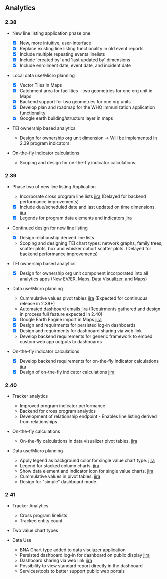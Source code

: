 ## Analytics

### 2.38

-   New line listing application phase one

    -  [x] New, more intuitive, user-interface
    -  [x] Replace existing line listing functionality in old event reports
    -  [x] Include multiple repeating events linelists
    -  [x] Include 'created by' and 'last updated by' dimensions
    -  [x] Include enrollment date, event date, and incident date

-   Local data use/Micro planning

    -  [x] Vector Tiles in Maps
    -  [x] Catchment area for facilities - two geometries for one org unit in Maps
    -  [x] Backend support for two geometries for one org units
    -  [x] Develop plan and roadmap for the WHO immunization application functionality
    -  [x] Google earth building/structurs layer in maps

-   TEI ownership based analytics

    -   Design for ownership org unit dimension -> Will be implemented in 2.39 program indicators.

-   On-the-fly indicator calculations

    -   Scoping and design for on-the-fly indicator calculations.

### 2.39

-   Phase two of new line listing Application
    -   Incorporate cross program line lists [jira](https://jira.dhis2.org/browse/DHIS2-7458) (Delayed for backend performance improvements)
    -  [x] Include due/scheduled date and last updated on time dimensions. [jira](https://jira.dhis2.org/browse/DHIS2-12309)
    -  [x] Legends for program data elements and indicators [jira](https://jira.dhis2.org/browse/DHIS2-75)

-  Continued design for new line listing
    -   [x] Design relationship derived line lists
    -   Scoping and designing TEI chart types: network graphs, family trees, scatter plots, box and whisker cohort scatter plots. (Delayed for backend performance   improvements)
 
-   TEI ownership based analytics

    -   [x] Design for ownership org unit component incorporated into all analytics apps (New EV/ER, Maps, Data Visualizer, and Maps)

-   Data use/Micro planning
    -   Cummulative values pivot tables [jira](https://jira.dhis2.org/browse/DHIS2-5497) (Expected for continuous release in 2.39+)
    -   Automated dashboard emails [jira](https://jira.dhis2.org/browse/DHIS2-12101) (Requirments gathered and design in process full feature expected in 2.40)
    -   [x] Google Earth Engine import in Maps [jira](https://jira.dhis2.org/browse/DHIS2-11966)
    -   [x] Design and requirments for persisted log-in dashboards
    -   [x] Design and requirments for dashboard sharing via web link
    -   Develop backend requirements for generic framework to embed custom web app outputs to dashboards

-   On-the-fly indicator calculations

    -   [x] Develop backend requirements for on-the-fly indicator calculations [jira](https://dhis2.atlassian.net/browse/DHIS2-13871)
    -   [x] Design of on-the-fly indicator calculations [jira](https://dhis2.atlassian.net/browse/DHIS2-13871)

### 2.40

-   Tracker analytics 
    -   Improved program indicator performance
    -   Backend for cross program analytics
    -   Development of relationship endpoint - Enables line listing derived from relationships
   
-   On-the-fly calculations

    -   On-the-fly calculations in data visualizer pivot tables. [jira](https://dhis2.atlassian.net/browse/DHIS2-13871)

-   Data use/Micro planning

    -   Apply legend as background color for single value chart type. [jira](https://dhis2.atlassian.net/browse/DHIS2-13702)
    -   Legend for stacked column charts. [jira](https://dhis2.atlassian.net/browse/DHIS2-13783)  
    -   Show data element and indicator icon for single value charts. [jira](https://dhis2.atlassian.net/browse/DHIS2-10496)
    -   Cummulative values in pivot tables. [jira](https://dhis2.atlassian.net/browse/DHIS2-5497)
    -   Design for "simple" dashboard mode.

### 2.41
-   Tracker Analytics
    -   Cross program linelists 
    -   Tracked entity count  
-  Two value chart types 

-   Data Use
    -   BNA Chart type added to data visulazer application
    -   Persisted dashboard log-in for dashboard on public display [jira](https://dhis2.atlassian.net/browse/DHIS2-13715)
    -   Dashboard sharing via web link [jira](https://dhis2.atlassian.net/browse/DHIS2-13716) 
    -   Possibility to view standard report directly in the dashboard
    -   Services/tools to better support public web portals 
